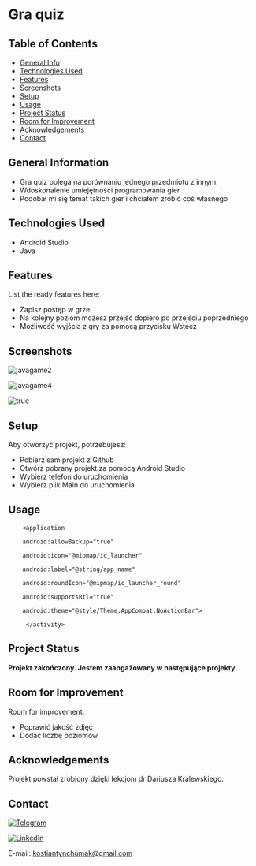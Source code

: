 
# Gra quiz



## Table of Contents
* [General Info](#general-information)
* [Technologies Used](#technologies-used)
* [Features](#features)
* [Screenshots](#screenshots)
* [Setup](#setup)
* [Usage](#usage)
* [Project Status](#project-status)
* [Room for Improvement](#room-for-improvement)
* [Acknowledgements](#acknowledgements)
* [Contact](#contact)
<!-- * [License](#license) -->


## General Information
- Gra quiz polega na porównaniu jednego przedmiotu z innym.
- Wdoskonalenie umiejętności programowania gier 
- Podobał mi się temat takich gier i chciałem zrobić coś własnego 
<!-- You don't have to answer all the questions - just the ones relevant to your project. -->


## Technologies Used
- Android Studio
- Java


## Features
List the ready features here:
- Zapisz postęp w grze 
- Na kolejny poziom możesz przejść dopiero po przejściu poprzedniego 
- Możliwość wyjścia z gry za pomocą przycisku Wstecz 


## Screenshots
![javagame2](https://user-images.githubusercontent.com/60564197/119229145-34413100-bb1f-11eb-8770-fd89df8dd844.png)


![javagame4](https://user-images.githubusercontent.com/60564197/119229148-35725e00-bb1f-11eb-9cad-251afdb75154.png)



![true](https://user-images.githubusercontent.com/60564197/119268497-f6fea100-bbfb-11eb-949b-9e6e46aa08bc.png)
<!-- If you have screenshots you'd like to share, include them here. -->


## Setup

Aby otworzyć projekt, potrzebujesz:
- Pobierz sam projekt z Github
- Otwórz pobrany projekt za pomocą Android Studio
- Wybierz telefon do uruchomienia 
- Wybierz plik Main do uruchomienia 




## Usage

        <application

        android:allowBackup="true"
        
        android:icon="@mipmap/ic_launcher"
        
        android:label="@string/app_name"
        
        android:roundIcon="@mipmap/ic_launcher_round"
        
        android:supportsRtl="true"
        
        android:theme="@style/Theme.AppCompat.NoActionBar">
        
         </activity>


## Project Status
__Projekt zakończony.
Jestem zaangażowany w następujące projekty.__

## Room for Improvement

Room for improvement:
- Poprawić jakość zdjęć
- Dodać liczbę poziomów




## Acknowledgements
Projekt powstał zrobiony dzięki lekcjom dr Dariusza Kralewskiego.



## Contact
 [![Telegram](https://img.shields.io/badge/-Telegram-1F022C?style=for-the-badge&logo=telegram&logoColor=35ACE4)](https://t.me/idudos)
 
 

 [![LinkedIn](https://img.shields.io/badge/-LinkedIn-1F022C?style=for-the-badge&logo=linkedin&logoColor=35ACE4)](https://www.linkedin.com/in/kostiantyn-chumak-98097b1a7/)
 
 

   
E-mail: kostiantynchumak@gmail.com



<!-- Optional -->
<!-- ## License -->
<!-- This project is open source and available under the [... License](). -->

<!-- You don't have to include all sections - just the one's relevant to your project -->

